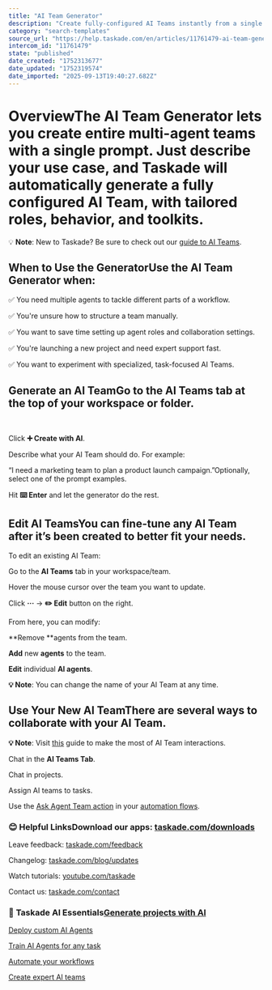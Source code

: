 ```yaml
---
title: "AI Team Generator"
description: "Create fully-configured AI Teams instantly from a single prompt."
category: "search-templates"
source_url: "https://help.taskade.com/en/articles/11761479-ai-team-generator"
intercom_id: "11761479"
state: "published"
date_created: "1752313677"
date_updated: "1752319574"
date_imported: "2025-09-13T19:40:27.682Z"
---
```


# **Overview**The AI Team Generator lets you create entire multi-agent teams with a single prompt. Just describe your use case, and Taskade will automatically generate a fully configured AI Team, with tailored roles, behavior, and toolkits.

💡 **Note**: New to Taskade? Be sure to check out our [guide to AI Teams](https://help.taskade.com/en/articles/9586050-ai-teams).

## When to Use the GeneratorUse the AI Team Generator when:

✅ You need multiple agents to tackle different parts of a workflow.
​

✅ You're unsure how to structure a team manually.
​

✅ You want to save time setting up agent roles and collaboration settings.
​

✅ You're launching a new project and need expert support fast.
​

✅ You want to experiment with specialized, task-focused AI Teams.

## Generate an AI TeamGo to the **AI Teams** tab at the top of your workspace or folder.
​

Click **➕ Create with AI**.

Describe what your AI Team should do. For example:

“I need a marketing team to plan a product launch campaign.”Optionally, select one of the prompt examples.

Hit **⌨️ Enter** and let the generator do the rest.

## Edit AI TeamsYou can fine-tune any AI Team after it’s been created to better fit your needs.

To edit an existing AI Team:

Go to the **AI Teams** tab in your workspace/team.
​

Hover the mouse cursor over the team you want to update.
​

Click **···** → **✏️ Edit** button on the right.

From here, you can modify:

**Remove **agents from the team.

**Add** new **agents** to the team.

**Edit** individual **AI agents**.

**💡 Note**: You can change the name of your AI Team at any time.

## Use Your New AI TeamThere are several ways to collaborate with your AI Team.

**💡 Note**: Visit [this](https://help.taskade.com/en/articles/9586050-ai-teams#h_7912d5057e) guide to make the most of AI Team interactions.

Chat in the **AI Teams Tab**.

Chat in projects.

Assign AI teams to tasks.

Use the [Ask Agent Team action](https://help.taskade.com/en/articles/11702371-ask-agent-team-automation-action) in your [automation flows](https://help.taskade.com/en/articles/8958467-getting-started-with-automation).

### **😊 Helpful Links**Download our apps: [taskade.com/downloads](https://taskade.com/downloads)

Leave feedback: [taskade.com/feedback](https://taskade.com/feedback)

Changelog: [taskade.com/blog/updates](https://taskade.com/blog/updates)

Watch tutorials: [youtube.com/taskade](https://youtube.com/taskade)

Contact us: [taskade.com/contact](https://taskade.com/contact)

### 🤖 **Taskade AI Essentials**[Generate projects with AI](https://help.taskade.com/en/articles/8958450-ai-project-studio)

[Deploy custom AI Agents](https://help.taskade.com/en/articles/8958457)

[Train AI Agents for any task](https://help.taskade.com/en/articles/9495190)

[Automate your workflows](https://help.taskade.com/en/articles/8958467-getting-started-with-automation)

[Create expert AI teams](https://help.taskade.com/en/articles/9254706-multi-agents)